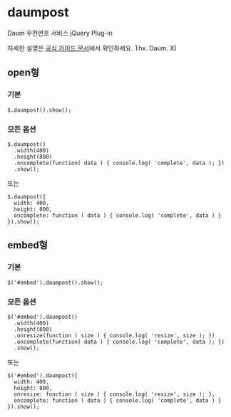 daumpost
========

Daum 우편번호 서비스 jQuery Plug-in

자세한 설명은 [공식 가이드 문서](http://postcode.map.daum.net/guide)에서 확인하세요.
Thx. Daum. X)

## open형
### 기본
```
$.daumpost().show();
``` 

### 모든 옵션
```
$.daumpost()
  .width(400)
  .height(800)
  .oncomplete(function( data ) { console.log( 'complete', data ); })
  .show();
```  
  또는
``` 
$.daumpost({
  width: 400,
  height: 800,
  oncomplete: function ( data ) { console.log( 'complete', data ) }
}).show();
```
  
## embed형
### 기본
```
$('#embed').daumpost().show();
``` 

### 모든 옵션
```
$('#embed').daumpost()
  .width(400)
  .height(800)
  .onresize(function ( size ) { console.log( 'resize', size ); })
  .oncomplete(function( data ) { console.log( 'complete', data ); })
  .show();
```    
  또는
```
$('#embed').daumpost({
  width: 400,
  height: 800,
  onresize: function ( size ) { console.log( 'resize', size ); },
  oncomplete: function ( data ) { console.log( 'complete', data ) }
}).show();
```  
